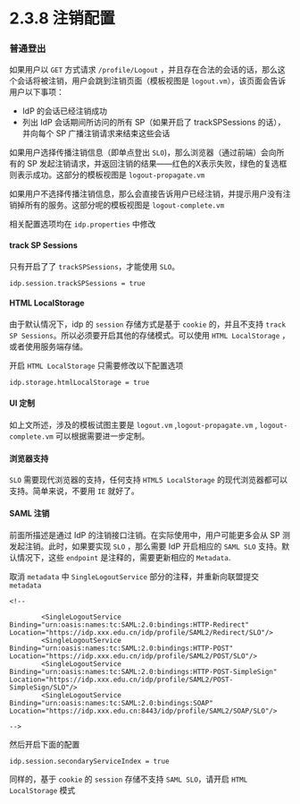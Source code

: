 # 2.3.8 注销配置

### 普通登出
如果用户以 `GET` 方式请求 `/profile/Logout` ，并且存在合法的会话的话，那么这个会话将被注销，用户会跳到注销页面（模板视图是 `logout.vm`），该页面会告诉用户以下事项：
  - IdP 的会话已经注销成功
  - 列出 IdP 会话期间所访问的所有 SP（如果开启了 trackSPSessions 的话），并向每个 SP 广播注销请求来结束这些会话

如果用户选择传播注销信息（即单点登出 `SLO`)，那么浏览器（通过前端）会向所有的 SP 发起注销请求，并返回注销的结果——红色的X表示失败，绿色的复选框则表示成功。这部分的模板视图是 `logout-propagate.vm`

如果用户不选择传播注销信息，那么会直接告诉用户已经注销，并提示用户没有注销掉所有的服务。这部分呢的模板视图是 `logout-complete.vm`

相关配置选项均在 `idp.properties` 中修改

#### track SP Sessions
只有开启了了 `trackSPSessions`，才能使用 `SLO`。
```
idp.session.trackSPSessions = true
```
#### HTML LocalStorage
由于默认情况下，idp 的 `session` 存储方式是基于 `cookie` 的，并且不支持 `track SP Sessions`。所以必须要开启其他的存储模式。可以使用 `HTML LocalStorage` ，或者使用服务端存储。

开启 `HTML LocalStorage` 只需要修改以下配置选项
```
idp.storage.htmlLocalStorage = true
```
#### UI 定制
如上文所述，涉及的模板试图主要是 `logout.vm` ,`logout-propagate.vm` , `logout-complete.vm` 可以根据需要进一步定制。

#### 浏览器支持
`SLO` 需要现代浏览器的支持，任何支持 `HTML5 LocalStorage` 的现代浏览器都可以支持。简单来说，不要用 `IE` 就好了。

#### SAML 注销
前面所描述是通过 IdP 的注销接口注销。在实际使用中，用户可能更多会从 SP 测发起注销。此时，如果要实现 `SLO` ，那么需要 IdP 开启相应的 `SAML SLO` 支持。默认情况下，这些 `endpoint` 是注释的，需要更新相应的 `Metadata`.

取消 `metadata` 中 `SingleLogoutService` 部分的注释，并重新向联盟提交 `metadata`
```
<!--

        <SingleLogoutService Binding="urn:oasis:names:tc:SAML:2.0:bindings:HTTP-Redirect" Location="https://idp.xxx.edu.cn/idp/profile/SAML2/Redirect/SLO"/>
        <SingleLogoutService Binding="urn:oasis:names:tc:SAML:2.0:bindings:HTTP-POST" Location="https://idp.xxx.edu.cn/idp/profile/SAML2/POST/SLO"/>
        <SingleLogoutService Binding="urn:oasis:names:tc:SAML:2.0:bindings:HTTP-POST-SimpleSign" Location="https://idp.xxx.edu.cn/idp/profile/SAML2/POST-SimpleSign/SLO"/>
        <SingleLogoutService Binding="urn:oasis:names:tc:SAML:2.0:bindings:SOAP" Location="https://idp.xxx.edu.cn:8443/idp/profile/SAML2/SOAP/SLO"/>
        
-->
```
然后开启下面的配置
```
idp.session.secondaryServiceIndex = true
```
同样的，基于 `cookie` 的 `session` 存储不支持 `SAML SLO`，请开启 `HTML LocalStorage` 模式
